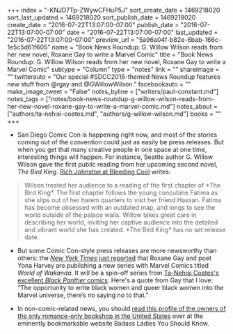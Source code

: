 +++
index = "-KNJD7Tp-ZWywCFHuP5J"
sort_create_date = 1469218020
sort_last_updated = 1469218020
sort_publish_date = 1469218020
create_date = "2016-07-22T13:07:00-07:00"
publish_date = "2016-07-22T13:07:00-07:00"
date = "2016-07-22T13:07:00-07:00"
last_updated = "2016-07-22T13:07:00-07:00"
preview_url = "5a96a04f-b82e-6bab-166c-1e5c5d61f605"
name = "Book News Roundup: G. Willow Wilson reads from her new novel, Roxane Gay to write a Marvel Comic"
title = "Book News Roundup: G. Willow Wilson reads from her new novel, Roxane Gay to write a Marvel Comic"
subtype = "Column"
type = "notes"
link = ""
shareimage = ""
twitterauto = "Our special #SDCC2016-themed News Roundup features new stuff from @rgay and @GWillowWilson."
facebookauto = ""
make_image_tweet = "False"
notes_byline = ["writers/paul-constant.md"]
notes_tags = ["notes/book-news-roundup-g-willow-wilson-reads-from-her-new-novel-roxane-gay-to-write-a-marvel-comic.md"]
notes_about = ["authors/ta-nehisi-coates.md", "authors/g-willow-wilson.md"]
books = ""
+++
* San Diego Comic Con is happening right now, and most of the stories coming out of the convention could just as easily be press releases. But when you get that many creative people in one space at one time, interesting things will happen. For instance, Seattle author G. Willow Wilson gave the first public reading from her upcoming second novel, *The Bird King*. [Rich Johnston at Bleeding Cool](http://www.bleedingcool.com/2016/07/21/g-willow-wilson-reads-from-her-next-novel-the-bird-king-at-san-diego-comic-com/?utm_source=feedburner&utm_medium=feed&utm_campaign=Feed%3A+BleedingCool+%28Bleeding+Cool+Comic+News+%26+Rumors%29) writes:

<blockquote>Wilson treated her audience to a reading of the first chapter of *The Bird King*. The first chapter follows the young concubine Fatima as she slips out of her harem quarters to visit her friend Hassan. Fatima has become obsessed with an outdated map, and longs to see the world outside of the palace walls. Willow takes great care in describing her world, inviting her captive audience into the detailed and vibrant world she has created. *The Bird King* has no set release date.</blockquote>

* But some Comic Con-style press releases are more newsworthy than others: the [*New York Times* just reported](http://www.nytimes.com/2016/07/23/books/black-panther-marvel-comics-roxane-gay-ta-nehisi-coates-wakanda.html?_r=0) that Roxane Gay and poet Yona Harvey are publishing a new series with Marvel Comics titled *World of Wakanda*. It will be a spin-off series from [Ta-Nehisi Coates's excellent *Black Panther* comics](http://www.seattlereviewofbooks.com/notes/2016/04/07/thursday-comics-hangover-everybodys-talking-about-the-black-panther/). Here's a quote from Gay that I love: “The opportunity to write black women and queer black women into the Marvel universe, there’s no saying no to that."

* In non-comic-related news, you should [read this profile of the owners of the only romance-only bookshop in the United States](http://badassladiesyoushouldknow.com/post/147710787988/feminist-sex-positive-welcoming-fun-and-pink) over at the eminently bookmarkable website Badass Ladies You Should Know.